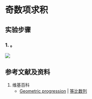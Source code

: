# 奇数项求积

## 实验步骤
### 1. 。
![](/images/数系/等比数列/奇数项求积/1a1.jpg)

## 参考文献及资料

1. 维基百科
	- [Geometric progression](https://en.wikipedia.org/wiki/Geometric_progression) | [等比数列](https://zh.wikipedia.org/wiki/%E7%AD%89%E6%AF%94%E6%95%B0%E5%88%97) 

